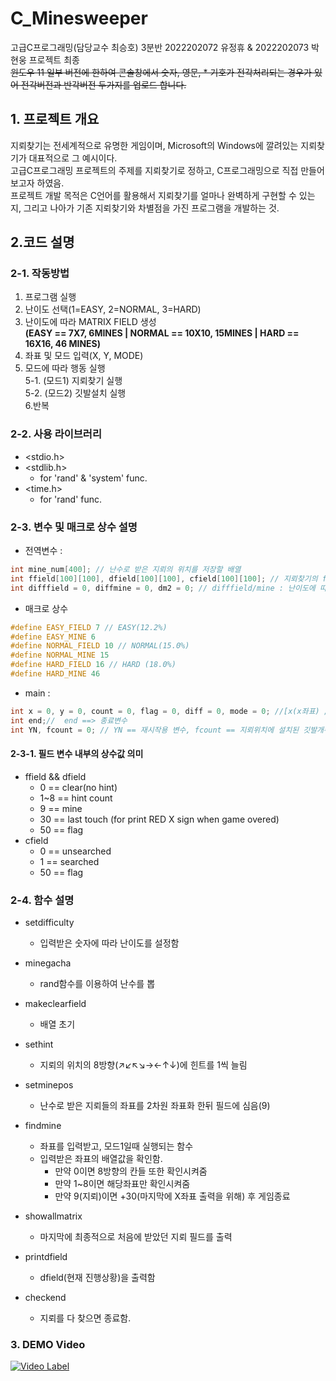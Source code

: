 # C_Minesweeper
고급C프로그래밍(담당교수 최승호) 3분반 2022202072 유정휴 & 2022202073 박현웅 프로젝트 최종 <br>
~~윈도우 11 일부 버전에 한하여 콘솔창에서 숫자, 영문, * 기호가 전각처리되는 경우가 있어 전각버전과 반각버전 두가지를 업로드 합니다.~~

## 1. 프로젝트 개요
지뢰찾기는 전세계적으로 유명한 게임이며, Microsoft의 Windows에 깔려있는 지뢰찾기가 대표적으로 그 예시이다.<br>
고급C프로그래밍 프로젝트의 주제를 지뢰찾기로 정하고, C프로그래밍으로 직접 만들어보고자 하였음.  
프로젝트 개발 목적은 C언어를 활용해서 지뢰찾기를 얼마나 완벽하게 구현할 수 있는지, 그리고 나아가 기존 지뢰찾기와 차별점을 가진 프로그램을 개발하는 것.  

## 2.코드 설명
### 2-1. 작동방법
1. 프로그램 실행
2. 난이도 선택(1=EASY, 2=NORMAL, 3=HARD)
3. 난이도에 따라 MATRIX FIELD 생성<BR>**(EASY == 7X7, 6MINES | NORMAL == 10X10, 15MINES | HARD == 16X16, 46 MINES)**
4. 좌표 및 모드 입력(X, Y, MODE)
5. 모드에 따라 행동 실행<br>
5-1. (모드1) 지뢰찾기 실행<br>
5-2. (모드2) 깃발설치 실행<br>
6.반복

### 2-2. 사용 라이브러리
* <stdio.h>
* <stdlib.h>
  - for 'rand' & 'system' func.
* <time.h>
  - for 'rand' func.
  
### 2-3. 변수 및 매크로 상수 설명
* 전역변수 : 
```c
int mine_num[400]; // 난수로 받은 지뢰의 위치를 저장할 배열
int ffield[100][100], dfield[100][100], cfield[100][100]; // 지뢰찾기의 field 선언 (ffield는 초기필드 || ddfield는 작동중 가변하는 필드(추후 사용예정))
int difffield = 0, diffmine = 0, dm2 = 0; // difffield/mine : 난이도에 따른 크기 및 지뢰개수를 받을 변수
```

* 매크로 상수
```c
#define EASY_FIELD 7 // EASY(12.2%)
#define EASY_MINE 6
#define NORMAL_FIELD 10 // NORMAL(15.0%)
#define NORMAL_MINE 15
#define HARD_FIELD 16 // HARD (18.0%)
#define HARD_MINE 46
```

* main :
```c
int x = 0, y = 0, count = 0, flag = 0, diff = 0, mode = 0; //[x(x좌표) / y(y좌표) /  count ==> 기록용 시도회수 / flag(깃발] / diff(난이도 입력용 함수)/mode : 2==깃발, etc==지뢰찾기
int end;//  end ==> 종료변수 
int YN, fcount = 0; // YN == 재시작용 변수, fcount == 지뢰위치에 설치된 깃발개수 카운트용 함수
```

#### 2-3-1. 필드 변수 내부의 상수값 의미
* ffield && dfield
  - 0 == clear(no hint)
  - 1~8 == hint count
  - 9 == mine
  - 30 == last touch (for print RED X sign when game overed)
  - 50 == flag
* cfield
  - 0 == unsearched
  - 1 == searched
  - 50 == flag
  
### 2-4. 함수 설명
* setdifficulty
  - 입력받은 숫자에 따라 난이도를 설정함

* minegacha
  - rand함수를 이용하여 난수를 뽑

* makeclearfield
  - 배열 초기

* sethint
  - 지뢰의 위치의 8방향(↗↙↖↘→←↑↓)에 힌트를 1씩 늘림

* setminepos
  - 난수로 받은 지뢰들의 좌표를 2차원 좌표화 한뒤 필드에 심음(9)

* findmine
  - 좌표를 입력받고, 모드1일때 실행되는 함수
  - 입력받은 좌표의 배열값을 확인함.
    + 만약 0이면 8방향의 칸들 또한 확인시켜줌
    + 만약 1~8이면 해당좌표만 확인시켜줌
    + 만약 9(지뢰)이면 +30(마지막에 X좌표 출력을 위해) 후 게임종료

* showallmatrix
  - 마지막에 최종적으로 처음에 받았던 지뢰 필드를 출력
  
* printdfield
  - dfield(현재 진행상황)을 출력함
  
* checkend
  - 지뢰를 다 찾으면 종료함.

### 3. DEMO Video
[![Video Label](http://img.youtube.com/vi/QVZY5gtc_Xg/0.jpg)](https://youtu.be/QVZY5gtc_Xg)
